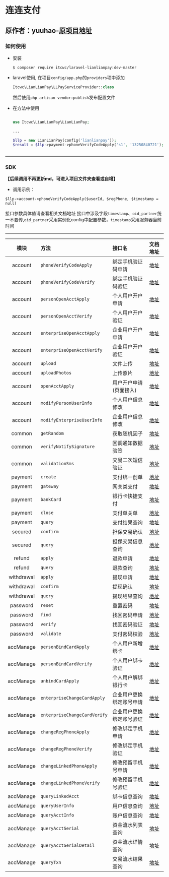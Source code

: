 

# 连连支付 
## 原作者：yuuhao-[原项目地址](https://github.com/yuuhao/lian2pay)

### 如何使用

* 安装
    ```shell
    $ composer require itcwc/laravel-lianlianpay:dev-master 
    ```
* laravel使用,
    在项目`config/app.php`的`providers`项中添加
    ```php
    Itcwc\LianLianPay\LLPayServiceProvider::class
    ```
    然后使用`php artisan vendor:publish`发布配置文件

* 在方法中使用
    ```php

    use Itcwc\LianLianPay\LianLianPay;

    ...
    
    $llp = new LianLianPay(config('lianlianpay'));  
    $result = $llp->payment->phoneVerifyCodeApply('s1', '13250840721');
        
    ```

---
    

### SDK
**【后续调用不再更新md，可进入项目文件夹查看或自增】**

* 调用示例：
```
$llp->account->phoneVerifyCodeApply($userId, $regPhone, $timestamp = null)
```
接口参数具体值请查看相关文档地址
接口中涉及字段`timestamp`、`oid_partner`统一不要传,`oid_partner`采用实例化config中配置参数，`timestamp`采用服务器当前时间
**** 
| 模块 | 方法 | 接口名  |文档地址|
|:-------------:|:-------------|:-------------|:-----|
| account | ```phoneVerifyCodeApply``` |绑定手机验证码申请 |[地址](https://open.lianlianpay.com/docs/accp/accpstandard/regphone-verifycode-apply.html)|
| account | ```phoneVerifyCodeVerify``` |绑定手机验证码验证 |[地址](https://open.lianlianpay.com/docs/accp/accpstandard/regphone-verifycode-verify.html)|
| account | ```personOpenAcctApply``` |个人用户开户申请 |[地址](https://open.lianlianpay.com/docs/accp/accpstandard/openacct-apply-individual.html)|
| account | ```personOpenAcctVerify``` |个人用户开户验证 |[地址](https://open.lianlianpay.com/docs/accp/accpstandard/openacct-verify-individual.html)|
| account | ```enterpriseOpenAcctApply``` |企业用户开户申请 |[地址](https://open.lianlianpay.com/docs/accp/accpstandard/openacct-apply-enterprise.html)|
| account | ```enterpriseOpenAcctVerify``` |企业用户开户验证 |[地址](https://open.lianlianpay.com/docs/accp/accpstandard/openacct-verify-enterprise.html)|
| account | ```upload``` |文件上传 |[地址](https://open.lianlianpay.com/docs/accp/accpstandard/upload.html)|
| account | ```uploadPhotos``` |上传照片 |[地址](https://open.lianlianpay.com/docs/accp/accpstandard/upload-photos.html)|
| account | ```openAcctApply``` |用户开户申请(页面接入) |[地址](https://open.lianlianpay.com/docs/accp/accpstandard/openacct-apply.html)|
| account | ```modifyPersonUserInfo``` |个人用户信息修改 |[地址](https://open.lianlianpay.com/docs/accp/accpstandard/modify-userinfo-individual.html)|
| account | ```modifyEnterpriseUserInfo``` |企业用户信息修改 |[地址](https://open.lianlianpay.com/docs/accp/accpstandard/modify-userinfo-enterprise.html)|
| common | ```getRandom``` |获取随机因子 |[地址](https://open.lianlianpay.com/docs/accp/accpstandard/get-random.html)|
| common | ```verifyNotifySignature``` |回调通知数据验签 |[地址](https://open.lianlianpay.com/docs/accp/accpstandard/accp-async-notification-overview.html)|
| common | ```validationSms``` |交易二次短信验证 |[地址](https://open.lianlianpay.com/docs/accp/accpstandard/validation-sms.html)|
| payment | ```create``` |支付统一创单 |[地址](https://open.lianlianpay.com/docs/accp/accpstandard/accp-tradecreate.html)|
| payment | ```gateway``` |网关类支付 |[地址](https://open.lianlianpay.com/docs/accp/accpstandard/payment-gw.html)|
| payment | ```bankCard``` |银行卡快捷支付 |[地址](https://open.lianlianpay.com/docs/accp/accpstandard/payment-gw.html)|
| payment | ```close``` |支付单关单 |[地址](https://open.lianlianpay.com/docs/accp/accpstandard/close-payment.html)|
| payment | ```query``` |支付结果查询 |[地址](https://open.lianlianpay.com/docs/accp/accpstandard/query-payment.html)|
| secured | ```confirm``` |担保交易确认 |[地址](https://open.lianlianpay.com/docs/accp/accpstandard/secured-confirm.html)|
| secured | ```query``` |担保交易信息查询 |[地址](https://open.lianlianpay.com/docs/accp/accpstandard/secured-query.html)|
| refund | ```apply``` |退款申请|[地址](https://open.lianlianpay.com/docs/accp/accpstandard/more-payee-refund.html)|
| refund | ```query``` |退款查询|[地址](https://open.lianlianpay.com/docs/accp/accpstandard/query-refund.html)|
| withdrawal | ```apply``` |提现申请|[地址](https://open.lianlianpay.com/docs/accp/accpstandard/withdrawal.html)|
| withdrawal | ```confirm``` |提现确认|[地址](https://open.lianlianpay.com/docs/accp/accpstandard/withdrawal-check.html)|
| withdrawal | ```query``` |提现结果查询|[地址](https://open.lianlianpay.com/docs/accp/accpstandard/query-withdrawal.html)|
| password | ```reset``` |重置密码|[地址](https://open.lianlianpay.com/docs/accp/accpstandard/change-password.html)|
| password | ```find``` |找回密码申请|[地址](https://open.lianlianpay.com/docs/accp/accpstandard/find-password-apply.html)|
| password | ```verify``` |找回密码验证|[地址](https://open.lianlianpay.com/docs/accp/accpstandard/find-password-verify.html)|
| password | ```validate``` |支付密码校验|[地址](https://open.lianlianpay.com/docs/accp/accpstandard/validate-password.html)|
| accManage | ```personBindCardApply``` |个人用户新增绑卡|[地址](https://open.lianlianpay.com/docs/accp/accpstandard/individual-bindcard-apply.html)|
| accManage | ```personBindCardVerify``` |个人用户绑卡验证|[地址](https://open.lianlianpay.com/docs/accp/accpstandard/individual-bindcard-verify.html)|
| accManage | ```unbindCardApply``` |个人用户解绑银行卡|[地址](https://open.lianlianpay.com/docs/accp/accpstandard/unlinkedacct-ind-apply.html)|
| accManage | ```enterpriseChangeCardApply``` |企业用户更换绑定账号申请|[地址](https://open.lianlianpay.com/docs/accp/accpstandard/enterprise-changecard-apply.html)|
| accManage | ```enterpriseChangeCardVerify``` |企业用户更换绑定账号验证|[地址](https://open.lianlianpay.com/docs/accp/accpstandard/enterprise-changecard-verify.html)|
| accManage | ```changeRegPhoneApply``` |修改绑定手机申请|[地址](https://open.lianlianpay.com/docs/accp/accpstandard/change-regphone-apply.html)|
| accManage | ```changeRegPhoneVerify``` |修改绑定手机验证|[地址](https://open.lianlianpay.com/docs/accp/accpstandard/change-regphone-verify.html)|
| accManage | ```changeLinkedPhoneApply``` |修改预留手机号申请|[地址](https://open.lianlianpay.com/docs/accp/accpstandard/change-linkedphone-apply.html)|
| accManage | ```changeLinkedPhoneVerify``` |修改预留手机号验证|[地址](https://open.lianlianpay.com/docs/accp/accpstandard/change-linkedphone-verify.html)|
| accManage | ```queryLinkedAcct``` |绑卡信息查询|[地址](https://open.lianlianpay.com/docs/accp/accpstandard/query-linkedacct.html)|
| accManage | ```queryUserInfo``` |用户信息查询|[地址](https://open.lianlianpay.com/docs/accp/accpstandard/query-userinfo.html)|
| accManage | ```queryAcctInfo``` |账户信息查询|[地址](https://open.lianlianpay.com/docs/accp/accpstandard/query-acctinfo.html)|
| accManage | ```queryAcctSerial``` |资金流水列表查询|[地址](https://open.lianlianpay.com/docs/accp/accpstandard/query-acctserial.html)|
| accManage | ```queryAcctSerialDetail``` |资金流水详情查询|[地址](https://open.lianlianpay.com/docs/accp/accpstandard/query-acctserialdetail.html)|
| accManage | ```queryTxn``` |交易流水结果查询|[地址](https://open.lianlianpay.com/docs/accp/accpstandard/query-txn.html)|
